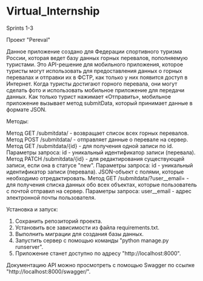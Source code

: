 # Virtual_Internship
Sprints 1-3

Проект "Pereval"

Данное приложение создано для Федерации спортивного туризма России, которая ведет базу данных горных перевалов, пополняемую туристами. Это API-решение для мобильного приложения, которое туристы могут использовать для предоставления данных о горных перевалах и отправки их в ФСТР, как только у них появится доступ в Интернет.
Когда туристы достигают горного перевала, они могут сделать фото и использовать мобильное приложение для передачи данных. Как только турист нажимает «Отправить», мобильное приложение вызывает метод submitData, который принимает данные в формате JSON.


Методы:

Метод GET /submitdata/ - возвращает список всех горных перевалов.
Метод POST /submitdata/ - отправляет данные о перевале на сервер.
Метод GET /submitdata/{id} - для получения одной записи по id. Параметры запроса: id - уникальный идентификатор записи (перевала).
Метод PATCH /submitdata/{id} - для редактирования существующей записи, если она в статусе "new". Параметры запроса: id - уникальный идентификатор записи (перевала). JSON-объект с полями, которые необходимо отредактировать.
Метод GET /submitdata/?user__email=<email> - для получения списка данных обо всех объектах, которые пользователь с почтой отправил на сервер. Параметры запроса: user__email - адрес электронной почты пользователя.


Установка и запуск:

1) Сохранить репозиторий проекта.
2) Установить все зависимости из файла requirements.txt.
3) Выполнить миграции для создания базы данных.
4) Запустить сервер с помощью команды "python manage.py runserver".
5) Приложение станет доступно по адресу "http://localhost:8000".


Документацию API можно просмотреть с помощью Swagger по ссылке "http://localhost:8000/swagger/".

